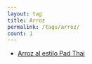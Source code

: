 ```yaml
---
layout: tag
title: Arroz
permalink: /tags/arroz/
count: 1
---
```


- [Arroz al estilo Pad Thai](https://fblupi.github.io/lacocinadelupi/2021/02/27/arroz-al-estilo-pad-thai/)
